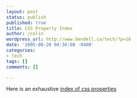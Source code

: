 ```yaml
---
layout: post
status: publish
published: true
title: CSS Property Index
author: /colin
wordpress_url: http://www.bendell.ca/tech/?p=16
date: '2005-08-20 04:36:00 -0400'
categories:
- tech
tags: []
comments: []

---
```

Here is an exhaustive [index of css properties](http://www.blooberry.com/indexdot/css/propindex/all.htm)
